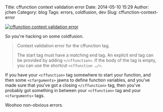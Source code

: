 Title: cffunction context validation error
Date: 2014-05-10 15:29
Author: jchen
Category: blog
Tags: errors, coldfusion, dev
Slug: cffunction-context-error

[![cffunction context validation error](/thumbs/cffunction_context_validation_thumbnail_wide.png)](/img/cffunction_context_validation.png)

So you're hacking on some coldfusion.

> Context validation error for the cffunction tag.
> 
> The start tag must have a matching end tag. An explicit end tag can be provided
> by adding `</cffunction>`. If the body of the tag is empty, you can use the
> shortcut `<cffunction …/>`.

<!-- PELICAN_BEGIN_SUMMARY -->
If you have your `<cffunction>` tag somewhere to start your function, and then
some `<cfarguments>` jawns to define function variables, and you've made sure
that you've got a closing `</cffunction>` tag, then you've probably got
something in between your `<cffunction>` tag and your `<cfarguments>` tags.
<!-- PELICAN_END_SUMMARY -->

Woohoo non-obvious errors.
